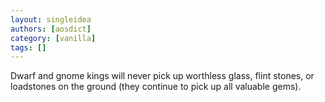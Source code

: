 ```yaml
---
layout: singleidea
authors: [aosdict]
category: [vanilla]
tags: []
---
```

Dwarf and gnome kings will never pick up worthless glass, flint stones, or loadstones on the ground (they continue to pick up all valuable gems).
